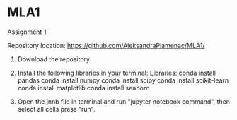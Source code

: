 # MLA1
Assignment 1

Repository location: https://github.com/AleksandraPlamenac/MLA1/

1. Download the repository

2. Install the following libraries in your terminal: Libraries: 
conda install pandas
conda install numpy 
conda install scipy
conda install scikit-learn 
conda install matplotlib 
conda install seaborn 

3. Open the jnnb file in terminal and run "jupyter notebook command", then select all cells press "run".

